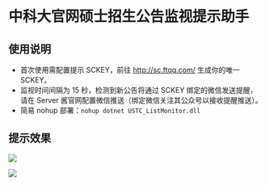 # 中科大官网硕士招生公告监视提示助手

## 使用说明

- 首次使用需配置提示 SCKEY，前往 http://sc.ftqq.com/ 生成你的唯一 SCKEY。
- 监视时间间隔为 15 秒，检测到新公告将通过 SCKEY 绑定的微信发送提醒，请在 Server 酱官网配置微信推送（绑定微信关注其公众号以接收提醒推送）。
- 简易 nohup 部署：`nohup dotnet USTC_ListMonitor.dll`

## 提示效果

![](https://s3.ax1x.com/2021/03/01/6PTqot.jpg)

![](https://s3.ax1x.com/2021/03/01/6P7SyQ.jpg)

